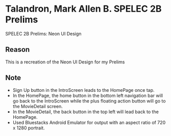 # Talandron, Mark Allen B. SPELEC 2B Prelims

SPELEC 2B Prelims: Neon UI Design

## Reason

This is a recreation of the Neon UI Design for my Prelims

## Note
- Sign Up button in the IntroScreen leads to the HomePage once tap.
- In the HomePage, the home button in the bottom left navigation bar will go back to the IntroScreen while the plus floating action button will go to the MovieDetail screen.
- In the MovieDetail, the back button in the top left will lead back to the HomePage.
- Used Bluestacks Android Emulator for output with an aspect ratio of 720 x 1280 portrait.

